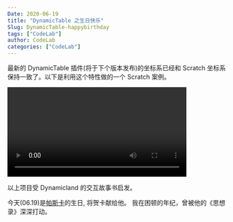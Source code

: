 ```yaml
---
Date: 2020-06-19
title: "DynamicTable 之生日快乐"
Slug: DynamicTable-happybirthday
tags: ["CodeLab"]
author: CodeLab
categories: ["CodeLab"]
---
```


最新的 DynamicTable 插件(将于下个版本发布)的坐标系已经和 Scratch 坐标系保持一致了。以下是利用这个特性做的一个 Scratch 案例。

<!--more-->

<video width=80% src="https://adapter.codelab.club/video/1592575084486393.mp4" controls="controls"></video>

以上项目受 Dynamicland 的交互故事书启发。

今天(06.19)是[帕斯卡](https://zh.wikipedia.org/wiki/%E5%B8%83%E8%8E%B1%E5%85%B9%C2%B7%E5%B8%95%E6%96%AF%E5%8D%A1)的生日, 将贺卡献给他。 我在困顿的年纪，曾被他的《思想录》深深打动。

